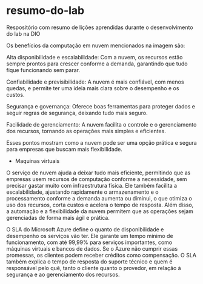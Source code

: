 # resumo-do-lab
Respositório com resumo de lições aprendidas durante o desenvolvimento do lab na DIO

Os benefícios da computação em nuvem mencionados na imagem são:

Alta disponibilidade e escalabilidade: Com a nuvem, os recursos estão sempre prontos para crescer conforme a demanda, garantindo que tudo fique funcionando sem parar.

Confiabilidade e previsibilidade: A nuvem é mais confiável, com menos quedas, e permite ter uma ideia mais clara sobre o desempenho e os custos.

Segurança e governança: Oferece boas ferramentas para proteger dados e seguir regras de segurança, deixando tudo mais seguro.

Facilidade de gerenciamento: A nuvem facilita o controle e o gerenciamento dos recursos, tornando as operações mais simples e eficientes.

Esses pontos mostram como a nuvem pode ser uma opção prática e segura para empresas que buscam mais flexibilidade.


* Maquinas virtuais

O serviço de nuvem ajuda a deixar tudo mais eficiente, permitindo que as empresas usem recursos de computação conforme a necessidade, sem precisar gastar muito com infraestrutura física. Ele também facilita a escalabilidade, ajustando rapidamente o armazenamento e o processamento conforme a demanda aumenta ou diminui, o que otimiza o uso dos recursos, corta custos e acelera o tempo de resposta. Além disso, a automação e a flexibilidade da nuvem permitem que as operações sejam gerenciadas de forma mais ágil e prática.

O SLA do Microsoft Azure define o quanto de disponibilidade e desempenho os serviços vão ter. Ele garante um tempo mínimo de funcionamento, com até 99,99% para serviços importantes, como máquinas virtuais e bancos de dados. Se o Azure não cumprir essas promessas, os clientes podem receber créditos como compensação. O SLA também explica o tempo de resposta do suporte técnico e quem é responsável pelo quê, tanto o cliente quanto o provedor, em relação à segurança e ao gerenciamento dos recursos.
